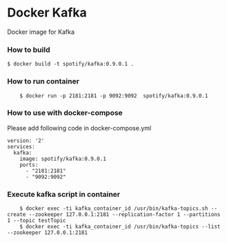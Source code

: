 Docker Kafka
===============
Docker image for Kafka

### How to build

    $ docker build -t spotify/kafka:0.9.0.1 .

### How to run container
```
    $ docker run -p 2181:2181 -p 9092:9092  spotify/kafka:0.9.0.1
```

### How to use with docker-compose
Please add following code in docker-compose.yml

```
version: '2'
services:
  kafka:
    image: spotify/kafka:0.9.0.1
    ports:
      - "2181:2181"
      - "9092:9092"
```

### Execute kafka script in container

```
    $ docker exec -ti kafka_container_id /usr/bin/kafka-topics.sh --create --zookeeper 127.0.0.1:2181 --replication-factor 1 --partitions 1 --topic testTopic
    $ docker exec -ti kafka_container_id /usr/bin/kafka-topics --list --zookeeper 127.0.0.1:2181
```